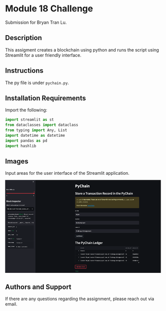 # Module 18 Challenge
Submission for Bryan Tran Lu. 

## Description
This assigment creates a blockchain using python and runs the script using Streamlit for a user friendly interface.

## Instructions
The py file is under `pychain.py`.

## Installation Requirements
Import the following:
```python
import streamlit as st
from dataclasses import dataclass
from typing import Any, List
import datetime as datetime
import pandas as pd
import hashlib
```

## Images
Input areas for the user interface of the Streamlit application.

<a href="" target="_blank" rel="noreferrer"><img src="st_screenshot.png" width="" height="300" alt="" /></a>

## Authors and Support
If there are any questions regarding the assignment, please reach out via email.
